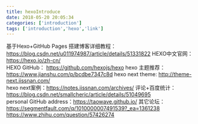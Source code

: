 ```yaml
---
title: hexoIntroduce
date: 2018-05-20 20:05:34
categories: ['introduction']
tags: ['introduction','hexo','link']
---
```

基于Hexo+GitHub Pages 搭建博客详细教程：https://blog.csdn.net/u011974987/article/details/51331822
HEXO中文官网： https://hexo.io/zh-cn/    
HEXO GitHub： https://github.com/hexojs/hexo
hexo 主题推荐： https://www.jianshu.com/p/bcdbe7347c8d
hexo next theme: http://theme-next.iissnan.com/   
hexo next案例：https://notes.iissnan.com/archives/
评论+百度统计：https://blog.csdn.net/smallcheric/article/details/51049695   
personal GitHub address：https://taowave.github.io/
其它论坛：
https://segmentfault.com/q/1010000007491539?_ea=1361238
https://www.zhihu.com/question/57426274